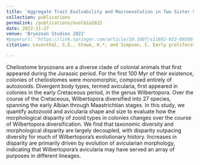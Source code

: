 ```yaml
---
title: 'Aggregate Trait Evolvability and Macroevolution in Two Sister Species of the Bryozoan <i>Stylopoma</i>'
collection: publications
permalink: /publications/evolbio2022
date: 2022-11-27
venue: 'Bryozoan Studies 2022'
#paperurl: 'https://link.springer.com/article/10.1007/s11692-022-09588-8'
citation: Leventhal, S.E., Stowe, K.*, and Simpson, C. Early proliferation of avicularia in the Cretaceous cheilostome bryozoan <i>Wilbertopora</i>: a diversification event guided by ecological exploration. In: M.M. Key, Jr., J.S. Porter, and P.N. Wyse Jackson (eds). <i>Bryozoan Studies 2022</i>. Rotterdam: Balkema (in press).

---
```

Cheilostome bryozoans are a diverse clade of colonial animals that first appeared during the Jurassic period.
 For the first 100 Myr of their existence, colonies of cheilostomes were monomorphic, composed entirely of autozooids. 
Divergent body types, termed avicularia, first appeared in colonies in the early Cretaceous period, in the genus Wilbertopora. 
Over the course of the Cretaceous, Wilbertopora diversified into 27 species, spanning the early Albian through Maastrichtian stages. 
In this study, we quantify autozooid and avicularia shape and size to evaluate how the morphological disparity of zooid types in 
colonies changes over the course of Wilbertopora diversification. We find that taxonomic diversity and morphological disparity are 
largely decoupled, with disparity outpacing diversity for much of Wilbertopora’s evolutionary history. Increases in disparity are 
primarily driven by evolution of avicularian morphology, indicating that Wilbertopora’s avicularia may have served an array of purposes 
in different lineages.
